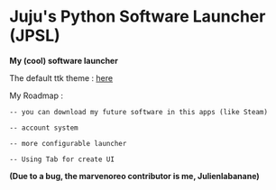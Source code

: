 # Juju's Python Software Launcher (JPSL)
**My (cool) software launcher**

The default ttk theme : [here](https://github.com/rdbende/Azure-ttk-theme)

My Roadmap :

	-- you can download my future software in this apps (like Steam)

	-- account system

	-- more configurable launcher

	-- Using Tab for create UI

**(Due to a bug, the marvenoreo contributor is me, Julienlabanane)**